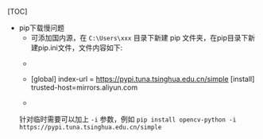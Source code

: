 [TOC]

* pip下载慢问题
	- 可添加国内源，在 `C:\Users\xxx` 目录下新建 pip 文件夹，在pip目录下新建pip.ini文件，文件内容如下:
	- ```
	- [global]
		index-url = https://pypi.tuna.tsinghua.edu.cn/simple
		[install]
		trusted-host=mirrors.aliyun.com
	- ```

	针对临时需要可以加上 `-i` 参数，例如
	`pip install opencv-python -i https://pypi.tuna.tsinghua.edu.cn/simple`